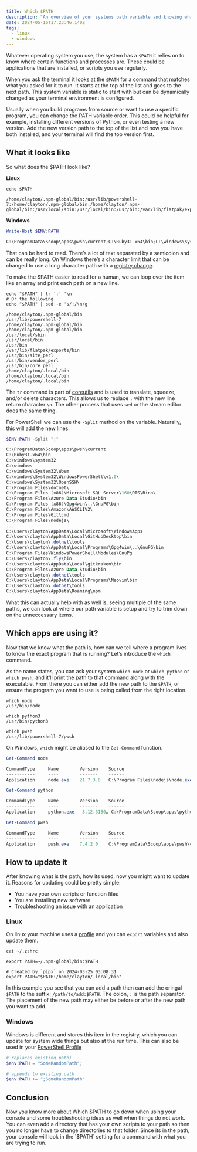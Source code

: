 ```yaml
---
title: Which $PATH
description: "An overview of your systems path variable and knowing what is in it"
date: 2024-05-16T17:23:46.140Z
tags: 
  - linux
  - windows
---
```


Whatever operating system you use, the system has a `$PATH` it relies on to know where certain functions and processes are. These could be applications that are installed, or scripts you use regularly.

When you ask the terminal it looks at the `$PATH` for a command that matches what you asked for it to run. It starts at the top of the list and goes to the next path. This system variable is static to start with but can be dynamically changed as your terminal environment is configured.

Usually when you build programs from source or want to use a specific program, you can change the PATH variable order. This could be helpful for example, installing different versions of Python, or even testing a new version. Add the new version path to the top of the list and now you have both installed, and your terminal will find the top version first.

## What it looks like

So what does the $PATH look like?

**Linux**

```shell
echo $PATH

/home/clayton/.npm-global/bin:/usr/lib/powershell-7:/home/clayton/.npm-global/bin:/home/clayton/.npm-global/bin:/usr/local/sbin:/usr/local/bin:/usr/bin:/var/lib/flatpak/exports/bin:/usr/bin/site_perl:/usr/bin/vendor_perl:/usr/bin/core_perl:/home/clayton/.local/bin:/home/clayton/.local/bin:/home/clayton/.local/bin
```

**Windows**

```powershell
Write-Host $ENV:PATH

C:\ProgramData\Scoop\apps\pwsh\current;C:\Ruby31-x64\bin;C:\windows\system32;C:\windows;C:\windows\System32\Wbem;C:\windows\System32\WindowsPowerShell\v1.0\;C:\windows\System32\OpenSSH\;C:\Program Files\dotnet\;C:\Program Files (x86)\Microsoft SQL Server\160\DTS\Binn\;C:\Program Files\Azure Data Studio\bin;C:\Program Files (x86)\Gpg4win\..\GnuPG\bin;C:\Program Files\Amazon\AWSCLIV2\;C:\Program Files\Git\cmd;C:\Program Files\nodejs\;C:\ProgramData\Scoop\apps\dotnet-sdk\current;C:\ProgramData\Scoop\apps\vscode\current\bin;C:\Users\clayton\go\bin;C:\ProgramData\Scoop\apps\python\current\Scripts;C:\ProgramData\Scoop\apps\python\current;C:\ProgramData\Scoop\apps\mpv\current;C:\ProgramData\Scoop\apps\openssl\current\bin;C:\ProgramData\Scoop\apps\yarn\current\global\node_modules\.bin;C:\ProgramData\Scoop\apps\yarn\current\bin;C:\ProgramData\Scoop\shims;C:\Users\clayton\AppData\Local\Microsoft\WindowsApps;C:\Users\clayton\AppData\Local\GitHubDesktop\bin;C:\Users\clayton\.dotnet\tools;C:\Users\clayton\AppData\Local\Programs\Gpg4win\..\GnuPG\bin;C:\Program Files\WindowsPowerShell\Modules\GnuPg;C:\Users\clayton\.fly\bin;C:\Users\clayton\AppData\Local\gitkraken\bin;C:\Program Files\Azure Data Studio\bin;C:\Users\clayton\.dotnet\tools;C:\Users\clayton\AppData\Local\Programs\Neovim\bin;C:\Users\clayton\.dotnet\tools;C:\Users\clayton\AppData\Roaming\npm
```

That can be hard to read. There’s a lot of text separated by a semicolon and can be really long. On Windows there’s a character limit that can be changed to use a long character path with a [registry change](https://learn.microsoft.com/en-us/windows/win32/fileio/maximum-file-path-limitation?tabs=registry).

To make the $PATH easier to read for a human, we can loop over the item like an array and print each path on a new line.

```shell
echo "$PATH" | tr ':' '\n'
# Or the following
echo "$PATH" | sed -e 's/:/\n/g'

/home/clayton/.npm-global/bin
/usr/lib/powershell-7
/home/clayton/.npm-global/bin
/home/clayton/.npm-global/bin
/usr/local/sbin
/usr/local/bin
/usr/bin
/var/lib/flatpak/exports/bin
/usr/bin/site_perl
/usr/bin/vendor_perl
/usr/bin/core_perl
/home/clayton/.local/bin
/home/clayton/.local/bin
/home/clayton/.local/bin

```

The `tr` command is part of [coreutils](https://www.gnu.org/software/coreutils/manual/html_node/tr-invocation.html#tr-invocation) and is used to translate, squeeze, and/or delete characters. This allows us to replace `:` with the new line return character `\n`. The other process that uses `sed` or the stream editor does the same thing.

For PowerShell we can use the `-Split` method on the variable. Naturally, this will add the new lines.

```powershell
$ENV:PATH -Split ";"

C:\ProgramData\Scoop\apps\pwsh\current
C:\Ruby31-x64\bin
C:\windows\system32
C:\windows
C:\windows\System32\Wbem
C:\windows\System32\WindowsPowerShell\v1.0\
C:\windows\System32\OpenSSH\
C:\Program Files\dotnet\
C:\Program Files (x86)\Microsoft SQL Server\160\DTS\Binn\
C:\Program Files\Azure Data Studio\bin
C:\Program Files (x86)\Gpg4win\..\GnuPG\bin
C:\Program Files\Amazon\AWSCLIV2\
C:\Program Files\Git\cmd
C:\Program Files\nodejs\
...
C:\Users\clayton\AppData\Local\Microsoft\WindowsApps
C:\Users\clayton\AppData\Local\GitHubDesktop\bin
C:\Users\clayton\.dotnet\tools
C:\Users\clayton\AppData\Local\Programs\Gpg4win\..\GnuPG\bin
C:\Program Files\WindowsPowerShell\Modules\GnuPg
C:\Users\clayton\.fly\bin
C:\Users\clayton\AppData\Local\gitkraken\bin
C:\Program Files\Azure Data Studio\bin
C:\Users\clayton\.dotnet\tools
C:\Users\clayton\AppData\Local\Programs\Neovim\bin
C:\Users\clayton\.dotnet\tools
C:\Users\clayton\AppData\Roaming\npm
```

What this can actually help with as well is, seeing multiple of the same paths, we can look at where our path variable is setup and try to trim down on the unneccessary items.

## Which apps are using it?

Now that we know what the path is, how can we tell where a program lives to know the exact program that is running? Let’s introduce the `which` command.

As the name states, you can ask your system `which node` or `which python` or `which pwsh`, and it’ll print the path to that command along with the executable. From there you can either add the new path to the `$PATH`, or ensure the program you want to use is being called from the right location.

```shell
which node
/usr/bin/node

which python3
/usr/bin/python3

which pwsh  
/usr/lib/powershell-7/pwsh
```

On Windows, `which` might be aliased to the `Get-Command` function.

```powershell
Get-Command node

CommandType     Name        Version    Source
-----------     ----        -------    ------
Application     node.exe    21.7.3.0   C:\Program Files\nodejs\node.exe

Get-Command python

CommandType     Name        Version    Source
-----------     ----        -------    ------
Application     python.exe   3.12.3150… C:\ProgramData\Scoop\apps\python\current\python.exe

Get-Command pwsh

CommandType     Name        Version    Source
-----------     ----        -------    ------
Application     pwsh.exe    7.4.2.0    C:\ProgramData\Scoop\apps\pwsh\current\pwsh.exe
```

## How to update it

After knowing what is the path, how its used, now you might want to update it. Reasons for updating could be pretty simple:

- You have your own scripts or function files
- You are installing new software
- Troubleshooting an issue with an application

### Linux

On linux your machine uses a [profile](https://tty1.blog/articles/shell-yes/) and you can `export` variables and also update them.

```shell
cat ~/.zshrc

export PATH=~/.npm-global/bin:$PATH

# Created by `pipx` on 2024-03-25 03:08:31
export PATH="$PATH:/home/clayton/.local/bin"
```

In this example you see that you can add a path then can add the oringal `$PATH` to the suffix: `/path/to/add:$PATH`. The colon, `:` is the path separator. The placement of the new path may either be before or after the new path you want to add.

### Windows

Windows is different and stores this item in the registry, which you can update for system wide things but also at the run time. This can also be used in your [PowerShell Profile](/blog/create-powershell-profile/)

```powershell
# replaces existing path)
$env:PATH = "SomeRandomPath";

# appends to existing path
$env:PATH += ";SomeRandomPath"
```

## Conclusion

Now you know more about Which $PATH to go down when using your console and some troubleshooting ideas as well when things do not work. You can even add a directory that has your own scripts to your path so then you no longer have to change directories to that folder. Since its in the path, your console will look in the `$PATH` setting for a command with what you are trying to run.
